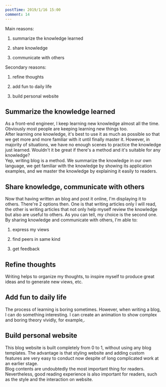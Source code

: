 ```yaml
---
postTime: 2019/1/16 15:00
comment: 14
---
```

Main reasons:

1. summarize the knowledge learned 

2. share knowledge

3. communicate with others

Secondary reasons:

1. refine thoughts

2. add fun to daily life

3. build personal website


## Summarize the knowledge learned
As a front-end engineer, I keep learning new knowledge almost all the time. Obviously most people are keeping learning new things too.   
After learning one knowledge,  it's best to use it as much as possible so that we get more and more familiar with it until finally master it. However, in majority of situations, we have no enough scenes to practice the knowledge just learned. Wouldn't it be great if there's a method and it's suitable for any knowledge?  
Yep, writing blog is a method. We summarize the knowledge in our own language, we get familiar with the knowledge by showing its application examples, and we master the knowledge by explaining it easily to readers.



## Share knowledge, communicate with others
Now that having written an blog and post it online, I'm displaying it to others. There're 2 options then. One is that writing articles only I will read, the other is writing articles that not only help myself review the knowledge but also are useful to others. As you can tell, my choice is the second one. By sharing knowledge and communicate with others, I'm able to:

1. express my views

2. find peers in same kind

2. get feedback


## Refine thoughts
Writing helps to organize my thoughts, to inspire myself to produce great ideas and to generate new views, etc.



## Add fun to daily life
The process of learning is boring sometimes. However, when writing a blog, I can do something interesting. I can create an animation to show complex and boring theory vividly, for example,.


## Build personal website
This blog website is built completely from 0 to 1, without using any blog templates. The advantage is that styling website and adding custom features are very easy to conduct now despite of long complicated work at  an earlier stage.  
Blog contents are undoubtedly the most important thing for readers. Nevertheless, good reading experience is also important for readers, such as the style and the interaction on website.  